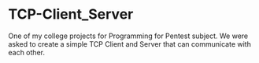 # TCP-Client_Server
One of my college projects for Programming for Pentest subject. We were asked to create a simple TCP Client and Server that can communicate with each other.
